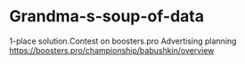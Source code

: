 # Grandma-s-soup-of-data
1-place solution.Сontest on boosters.pro Advertising planning
https://boosters.pro/championship/babushkin/overview
